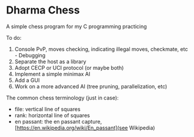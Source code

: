 Dharma Chess
============

A simple chess program for my C programming practicing

To do:

  1. Console PvP, moves checking, indicating illegal moves, checkmate, etc - Debugging
  2. Separate the host as a library
  3. Adopt CECP or UCI protocol (or maybe both)
  4. Implement a simple minimax AI
  5. Add a GUI
  6. Work on a more advanced AI (tree pruning, parallelization, etc)

The common chess terminology (just in case):

  * file: vertical line of squares
  * rank: horizontal line of squares
  * en passant: the en passant capture, [https://en.wikipedia.org/wiki/En_passant](see Wikipedia)
